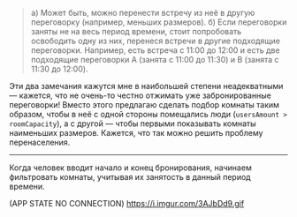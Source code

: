 > а) Может быть, можно перенести встречу из неё в другую переговорку (например, меньших размеров). б) Если переговорки заняты не на весь период времени, стоит попробовать освободить одну из них, перенеся встречи в другие подходящие переговорки. Например, есть встреча с 11:00 до 12:00 и есть две подходящие переговорки А (занята с 11:00 до 11:30) и B (занята c 11:30 до 12:00).

Эти два замечания кажутся мне в наибольшей степени неадекватными — кажется, что не очень-то честно отжимать уже забронированные переговорки! Вместо этого предлагаю сделать подбор комнаты таким образом, чтобы в неё с одной стороны помещались люди (`usersAmount > roomCapacity`), а с другой — чтобы первыми показывать комнаты наименьших размеров. Кажется, что так можно решить проблему перенаселения.

----------------------------------------------

Когда человек вводит начало и конец бронирования, начинаем фильтровать комнаты, учитывая их занятость в данный период времени.


(APP STATE NO CONNECTION)
https://i.imgur.com/3AJbDd9.gif
